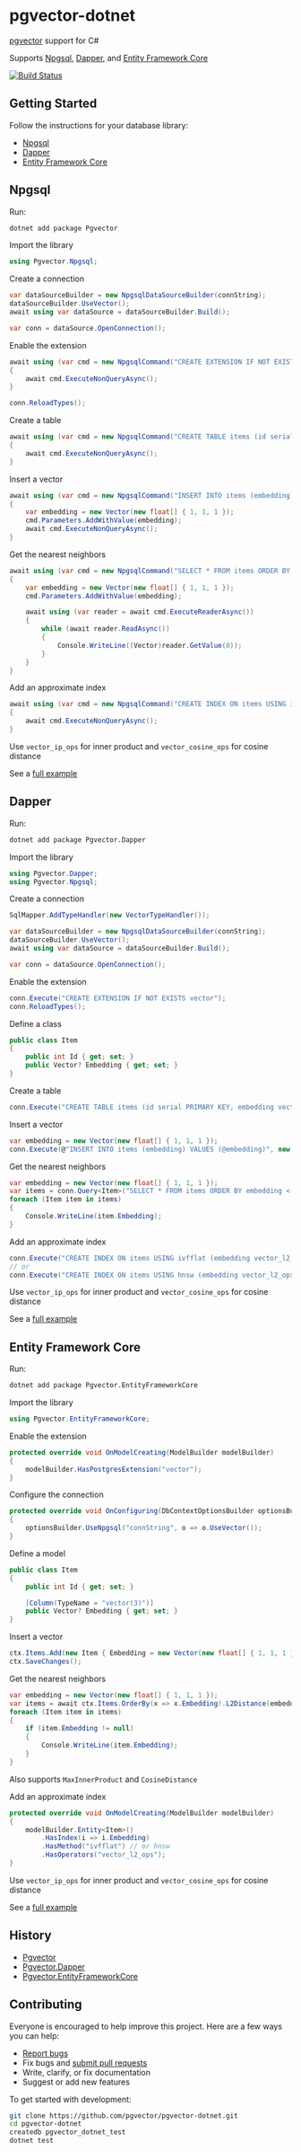 # pgvector-dotnet

[pgvector](https://github.com/pgvector/pgvector) support for C#

Supports [Npgsql](https://github.com/npgsql/npgsql), [Dapper](https://github.com/DapperLib/Dapper), and [Entity Framework Core](https://github.com/dotnet/efcore)

[![Build Status](https://github.com/pgvector/pgvector-dotnet/workflows/build/badge.svg?branch=master)](https://github.com/pgvector/pgvector-dotnet/actions)

## Getting Started

Follow the instructions for your database library:

- [Npgsql](#npgsql)
- [Dapper](#dapper)
- [Entity Framework Core](#entity-framework-core)

## Npgsql

Run:

```sh
dotnet add package Pgvector
```

Import the library

```csharp
using Pgvector.Npgsql;
```

Create a connection

```csharp
var dataSourceBuilder = new NpgsqlDataSourceBuilder(connString);
dataSourceBuilder.UseVector();
await using var dataSource = dataSourceBuilder.Build();

var conn = dataSource.OpenConnection();
```

Enable the extension

```csharp
await using (var cmd = new NpgsqlCommand("CREATE EXTENSION IF NOT EXISTS vector", conn))
{
    await cmd.ExecuteNonQueryAsync();
}

conn.ReloadTypes();
```

Create a table

```csharp
await using (var cmd = new NpgsqlCommand("CREATE TABLE items (id serial PRIMARY KEY, embedding vector(3))", conn))
{
    await cmd.ExecuteNonQueryAsync();
}
```

Insert a vector

```csharp
await using (var cmd = new NpgsqlCommand("INSERT INTO items (embedding) VALUES ($1)", conn))
{
    var embedding = new Vector(new float[] { 1, 1, 1 });
    cmd.Parameters.AddWithValue(embedding);
    await cmd.ExecuteNonQueryAsync();
}
```

Get the nearest neighbors

```csharp
await using (var cmd = new NpgsqlCommand("SELECT * FROM items ORDER BY embedding <-> $1 LIMIT 5", conn))
{
    var embedding = new Vector(new float[] { 1, 1, 1 });
    cmd.Parameters.AddWithValue(embedding);

    await using (var reader = await cmd.ExecuteReaderAsync())
    {
        while (await reader.ReadAsync())
        {
            Console.WriteLine((Vector)reader.GetValue(0));
        }
    }
}
```

Add an approximate index

```csharp
await using (var cmd = new NpgsqlCommand("CREATE INDEX ON items USING ivfflat (embedding vector_l2_ops) WITH (lists = 100)", conn))
{
    await cmd.ExecuteNonQueryAsync();
}
```

Use `vector_ip_ops` for inner product and `vector_cosine_ops` for cosine distance

See a [full example](https://github.com/pgvector/pgvector-dotnet/blob/master/tests/Pgvector.Tests/NpgsqlTests.cs)

## Dapper

Run:

```sh
dotnet add package Pgvector.Dapper
```

Import the library

```csharp
using Pgvector.Dapper;
using Pgvector.Npgsql;
```

Create a connection

```csharp
SqlMapper.AddTypeHandler(new VectorTypeHandler());

var dataSourceBuilder = new NpgsqlDataSourceBuilder(connString);
dataSourceBuilder.UseVector();
await using var dataSource = dataSourceBuilder.Build();

var conn = dataSource.OpenConnection();
```

Enable the extension

```csharp
conn.Execute("CREATE EXTENSION IF NOT EXISTS vector");
conn.ReloadTypes();
```

Define a class

```csharp
public class Item
{
    public int Id { get; set; }
    public Vector? Embedding { get; set; }
}
```

Create a table

```csharp
conn.Execute("CREATE TABLE items (id serial PRIMARY KEY, embedding vector(3))");
```

Insert a vector

```csharp
var embedding = new Vector(new float[] { 1, 1, 1 });
conn.Execute(@"INSERT INTO items (embedding) VALUES (@embedding)", new { embedding });
```

Get the nearest neighbors

```csharp
var embedding = new Vector(new float[] { 1, 1, 1 });
var items = conn.Query<Item>("SELECT * FROM items ORDER BY embedding <-> @embedding LIMIT 5", new { embedding });
foreach (Item item in items)
{
    Console.WriteLine(item.Embedding);
}
```

Add an approximate index

```csharp
conn.Execute("CREATE INDEX ON items USING ivfflat (embedding vector_l2_ops) WITH (lists = 100)");
// or
conn.Execute("CREATE INDEX ON items USING hnsw (embedding vector_l2_ops)");
```

Use `vector_ip_ops` for inner product and `vector_cosine_ops` for cosine distance

See a [full example](https://github.com/pgvector/pgvector-dotnet/blob/master/tests/Pgvector.Tests/DapperTests.cs)

## Entity Framework Core

Run:

```sh
dotnet add package Pgvector.EntityFrameworkCore
```

Import the library

```csharp
using Pgvector.EntityFrameworkCore;
```

Enable the extension

```csharp
protected override void OnModelCreating(ModelBuilder modelBuilder)
{
    modelBuilder.HasPostgresExtension("vector");
}
```

Configure the connection

```csharp
protected override void OnConfiguring(DbContextOptionsBuilder optionsBuilder)
{
    optionsBuilder.UseNpgsql("connString", o => o.UseVector());
}
```

Define a model

```csharp
public class Item
{
    public int Id { get; set; }

    [Column(TypeName = "vector(3)")]
    public Vector? Embedding { get; set; }
}
```

Insert a vector

```csharp
ctx.Items.Add(new Item { Embedding = new Vector(new float[] { 1, 1, 1 }) });
ctx.SaveChanges();
```

Get the nearest neighbors

```csharp
var embedding = new Vector(new float[] { 1, 1, 1 });
var items = await ctx.Items.OrderBy(x => x.Embedding!.L2Distance(embedding)).Take(5).ToListAsync();
foreach (Item item in items)
{
    if (item.Embedding != null)
    {
        Console.WriteLine(item.Embedding);
    }
}
```

Also supports `MaxInnerProduct` and `CosineDistance`

Add an approximate index

```csharp
protected override void OnModelCreating(ModelBuilder modelBuilder)
{
    modelBuilder.Entity<Item>()
        .HasIndex(i => i.Embedding)
        .HasMethod("ivfflat") // or hnsw
        .HasOperators("vector_l2_ops");
}
```

Use `vector_ip_ops` for inner product and `vector_cosine_ops` for cosine distance

See a [full example](https://github.com/pgvector/pgvector-dotnet/blob/master/tests/Pgvector.Tests/EntityFrameworkCoreTests.cs)

## History

- [Pgvector](https://github.com/pgvector/pgvector-dotnet/blob/master/src/Pgvector/CHANGELOG.md)
- [Pgvector.Dapper](https://github.com/pgvector/pgvector-dotnet/blob/master/src/Pgvector.Dapper/CHANGELOG.md)
- [Pgvector.EntityFrameworkCore](https://github.com/pgvector/pgvector-dotnet/blob/master/src/Pgvector.EntityFrameworkCore/CHANGELOG.md)

## Contributing

Everyone is encouraged to help improve this project. Here are a few ways you can help:

- [Report bugs](https://github.com/pgvector/pgvector-dotnet/issues)
- Fix bugs and [submit pull requests](https://github.com/pgvector/pgvector-dotnet/pulls)
- Write, clarify, or fix documentation
- Suggest or add new features

To get started with development:

```sh
git clone https://github.com/pgvector/pgvector-dotnet.git
cd pgvector-dotnet
createdb pgvector_dotnet_test
dotnet test
```
